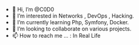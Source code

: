 - 👋 Hi, I’m @C0D0
- 👀 I’m interested in Networks , DevOps , Hacking.
- 🌱 I’m currently learning Php, Symfony, Docker.
- 💞️ I’m looking to collaborate on various projects.
- 📫 How to reach me ... : In Real Life 

<!---
C0D0/C0D0 is a ✨ special ✨ repository because its `README.md` (this file) appears on your GitHub profile.
You can click the Preview link to take a look at your changes.
--->
